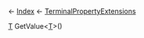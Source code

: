 ← [Index](Api-Index) ← [TerminalPropertyExtensions](Sandbox.ModAPI.Interfaces.TerminalPropertyExtensions)

[T]() GetValue<T><[T]()>()